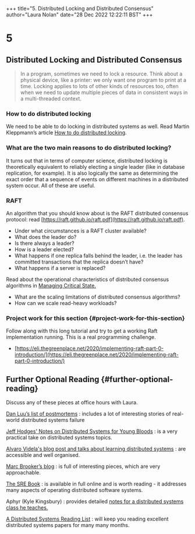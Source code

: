 +++
title="5. Distributed Locking and Distributed Consensus"
author="Laura Nolan"
date="28 Dec 2022 12:22:11 BST" 
+++

# 5

## Distributed Locking and Distributed Consensus

> In a program, sometimes we need to lock a resource. Think about a physical device, like a printer: we only want one program to print at a time. Locking applies to lots of other kinds of resources too, often when we need to update multiple pieces of data in consistent ways in a multi-threaded context.

### How to do distributed locking

We need to be able to do locking in distributed systems as well. Read Martin Kleppmann’s article [How to do distributed locking](https://martin.kleppmann.com/2016/02/08/how-to-do-distributed-locking.html).

### What are the two main reasons to do distributed locking?

It turns out that in terms of computer science, distributed locking is theoretically equivalent to reliably electing a single leader (like in database replication, for example). It is also logically the same as determining the exact order that a sequence of events on different machines in a distributed system occur. All of these are useful.

### RAFT

An algorithm that you should know about is the RAFT distributed consensus protocol: read [https://raft.github.io/raft.pdf](https://raft.github.io/raft.pdf).

- Under what circumstances is a RAFT cluster available?
- What does the leader do?
- Is there always a leader?
- How is a leader elected?
- What happens if one replica falls behind the leader, i.e. the leader has committed transactions that the replica doesn’t have?
- What happens if a server is replaced?

Read about the operational characteristics of distributed consensus algorithms in [Managing Critical State.](https://sre.google/sre-book/managing-critical-state/)

- What are the scaling limitations of distributed consensus algorithms?
- How can we scale read-heavy workloads?

### Project work for this section {#project-work-for-this-section}

Follow along with this long tutorial and try to get a working Raft implementation running. This is a real programming challenge.

- [https://eli.thegreenplace.net/2020/implementing-raft-part-0-introduction/](https://eli.thegreenplace.net/2020/implementing-raft-part-0-introduction/)

## Further Optional Reading {#further-optional-reading}

Discuss any of these pieces at office hours with Laura.

[Dan Luu’s list of postmortems](https://github.com/danluu/post-mortems)
: includes a lot of interesting stories of real-world distributed systems failure

[Jeff Hodges' Notes on Distributed Systems for Young Bloods](https://www.somethingsimilar.com/2013/01/14/notes-on-distributed-systems-for-young-bloods/)
: is a very practical take on distributed systems topics.

[Alvaro Videla's blog post and talks about learning distributed systems](https://alvaro-videla.com/2015/12/learning-about-distributed-systems.html)
: are accessible and well organised.

[Marc Brooker’s blog](https://brooker.co.za/blog/)
: is full of interesting pieces, which are very approachable.

[The SRE Book](https://sre.google/sre-book/table-of-contents/)
: is available in full online and is worth reading - it addresses many aspects of operating distributed software systems.

Aphyr (Kyle Kingsbury)
: provides detailed [notes for a distributed systems class he teaches.](https://github.com/aphyr/distsys-class)

[A Distributed Systems Reading List](https://dancres.github.io/Pages/)
: will keep you reading excellent distributed systems papers for many many months.
